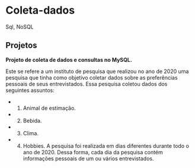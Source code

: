 # Coleta-dados
Sql, NoSQL

## Projetos
<b>Projeto de coleta de dados e consultas no MySQL.</b>

Este se refere a um instituto de pesquisa que realizou no ano de 2020 uma pesquisa que tinha como objetivo coletar
dados sobre as preferências pessoais de seus entrevistados. Essa pesquisa coletou dados dos
seguintes assuntos:
* 1. Animal de estimação.
* 2. Bebida.
* 3. Clima.
* 4. Hobbies.
A pesquisa foi realizada em dias diferentes durante todo o ano de 2020. Dessa forma,
cada dia da pesquisa contém informações pessoais de um ou vários entrevistados.
